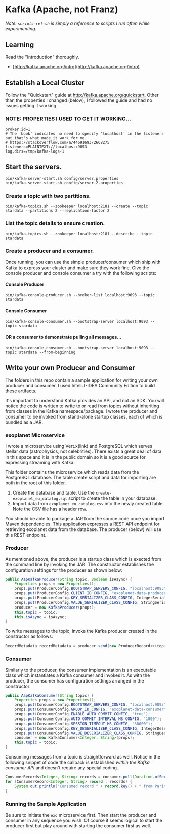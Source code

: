 # Kafka (Apache, not Franz)

*Note: `scripts-ref-sh` is simply a reference to scripts I run often while experimenting.*

## Learning
Read the "Introduction" thoroughly.
- [http://kafka.apache.org/intro](http://kafka.apache.org/intro)

## Establish a Local Cluster
Follow the "Quickstart" guide at http://kafka.apache.org/quickstart.  Other than the properties I changed (below), I followed the guide and had no issues getting it working.

### NOTE: PROPERTIES I USED TO GET IT WORKING...

```properties
broker.id=1
# The 'book' indicates no need to specify 'localhost' in the listeners but that's what made it work for me.
# https://stackoverflow.com/a/44691693/2668275
listeners=PLAINTEXT://localhost:9093
log.dirs=/tmp/kafka-logs-1
```

## Start the servers.
```shell
bin/kafka-server-start.sh config/server.properties 
bin/kafka-server-start.sh config/server-2.properties 
```

### Create a topic with two partitions.
```shell
bin/kafka-topics.sh --zookeeper localhost:2181 --create --topic stardata --partitions 2 --replication-factor 2
```

### List the topic details to ensure creation.
```shell
bin/kafka-topics.sh --zookeeper localhost:2181 --describe --topic stardata
```

### Create a producer and a consumer.
Once running, you can use the simple producer/consumer which ship with Kafka to express your cluster and make sure they work fine. Give the console producer and console consumer a try with the following scripts: 

#### Console Producer
```shell
bin/kafka-console-producer.sh --broker-list localhost:9093 --topic stardata
```
#### Console Consumer
```shell
bin/kafka-console-consumer.sh --bootstrap-server localhost:9093 --topic stardata
```
#### OR a consumer to demonstrate pulling all messages...
```shell
bin/kafka-console-consumer.sh --bootstrap-server localhost:9093 --topic stardata --from-beginning
```

## Write your own Producer and Consumer
The folders in this repo contain a sample application for writing your own producer and consumer. I used IntelliJ-IDEA Community Edition to build these artifacts.

It's important to understand Kafka provides an API, and not an SDK. You will notice the code is written to write to or read from topics without inheriting from classes in the Kafka namespace/package.  I wrote the producer and consumer to be invoked from stand-alone startup classes, each of which is bundled as a JAR.

### exoplanet Microservice
I wrote a microservice using Vert.x(link) and PostgreSQL which serves stellar data (astrophysics, not celebrities).  There exists a great deal of data in this space and it is in the public domain so it is a good source for expressing streaming with Kafka.

This folder contains the microservice which reads data from the PostgreSQL database.  The table create script and data for importing are both in the root of this folder.

1. Create the database and table.  Use the `create-exoplanet_eu_catalog.sql` script to create the table in your database.
2. Import data from `exoplanet_eu_catalog.csv` into the newly created table.  Note the CSV file has a header row.

You should be able to package a JAR from the source code once you import Maven dependencies.  This application expresses a REST API endpoint for retrieving exoplanet data from the database.  The producer (below) will use this REST endpoint.

### Producer
As mentioned above, the producer is a startup class which is exected from the command line by invoking the JAR.  The constructor establishes the configuration settings for the producer as shown below:

```java
public AapKafkaProducer(String topic, Boolean isAsync) {
    Properties props = new Properties();
    props.put(ProducerConfig.BOOTSTRAP_SERVERS_CONFIG, "localhost:9093");
    props.put(ProducerConfig.CLIENT_ID_CONFIG, "exoplanet-data-producer");
    props.put(ProducerConfig.KEY_SERIALIZER_CLASS_CONFIG, IntegerSerializer.class.getName());
    props.put(ProducerConfig.VALUE_SERIALIZER_CLASS_CONFIG, StringSerializer.class.getName());
    producer = new KafkaProducer(props);
    this.topic = topic;
    this.isAsync = isAsync;
}
```

To write messages to the topic, invoke the Kafka producer created in the constructor as follows:

```java
RecordMetadata recordMetadata = producer.send(new ProducerRecord<>(topic, exoplanetData.getId(), exoplanetData.getEntityJson())).get();
```

### Consumer
Similarly to the producer, the consumer implementation is an executable class which instantiates a Kafka consumer and invokes it.  As with the producer, the consumer has configuration settings arranged in the constructor:

```java
public AapKafkaConsumer(String topic) {
    Properties props = new Properties();
    props.put(ConsumerConfig.BOOTSTRAP_SERVERS_CONFIG, "localhost:9093");
    props.put(ConsumerConfig.GROUP_ID_CONFIG, "exoplanet-data-consumer");
    props.put(ConsumerConfig.ENABLE_AUTO_COMMIT_CONFIG, "true");
    props.put(ConsumerConfig.AUTO_COMMIT_INTERVAL_MS_CONFIG, "1000");
    props.put(ConsumerConfig.SESSION_TIMEOUT_MS_CONFIG, "30000");
    props.put(ConsumerConfig.KEY_DESERIALIZER_CLASS_CONFIG, IntegerDeserializer.class.getName());
    props.put(ConsumerConfig.VALUE_DESERIALIZER_CLASS_CONFIG, StringDeserializer.class.getName());
    consumer = new KafkaConsumer<Integer, String>(props);
    this.topic = topic;
}
```

Consuming messages from a topic is straightforward as well.  Notice in the following snippet of code the callback is established *within the Kafka consumer API* and doesn't require any special coding.

```java
ConsumerRecords<Integer, String> records = consumer.poll(Duration.ofSeconds(1));
for (ConsumerRecord<Integer, String> record : records) {
    System.out.println("Consumed record " + record.key() + " from Parition " + record.partition() + " at Offset " + record.offset());
}
```

### Running the Sample Application
Be sure to initiate the `exo` microservice first. Then start the producer and consumer in any sequence you wish. Of course it seems logical to start the producer first but play around with starting the consumer first as well.
